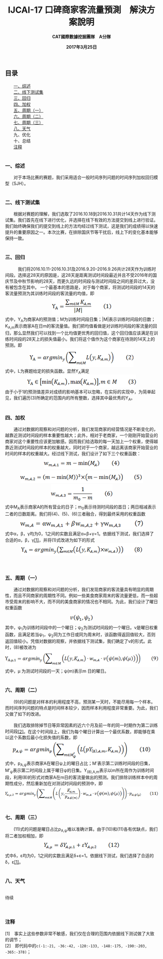 <h1 align="center">IJCAI-17 口碑商家客流量預測&emsp;解決方案說明</h1>
<p align="center"><b>CAT國際數據挖掘團隊&emsp;A分隊</b></p>
<p align="center"><b>2017年3月25日</b></p>
<br />
<h2>目录</h2>
&emsp;&emsp;<a href="#A1">一、综述</a><br />
&emsp;&emsp;<a href="#A2">二、线下测试集</a><br />
&emsp;&emsp;<a href="#A3">三、回归</a><br />
&emsp;&emsp;<a href="#A4">四、加权</a><br />
&emsp;&emsp;<a href="#A5">五、周期（一）</a><br />
&emsp;&emsp;<a href="#A6">六、周期（二）</a><br />
&emsp;&emsp;<a href="#A7">七、周期（三）</a><br />
&emsp;&emsp;<a href="#A8">八、天气</a><br />
&emsp;&emsp;九、优化<br />
&emsp;&emsp;十、总结<br />
&emsp;&emsp;<a href="#A11">注释</a><br />
<a name="A1" />
<br />
<h3>一、综述</h3>
&emsp;&emsp;对于本场比赛的赛题，我们采用适合一般时间序列问题的时间序列加权回归模型（SJH）。<br />
<a name="A2" />
<br />
<h3>二、线下测试集</h3>
&emsp;&emsp;根据对赛题的理解，我们选取了2016.10.18到2016.10.31共计14天作为线下测试集。我们首先在线下进行优化，并选择在线下有效的方法提交到线上进行验证。我们始终确保我们的提交到线上的方法均经过线下测试，这是我们的成绩得以快速提升的重要原因之一。本次比赛，在排除国庆节等干扰后，线上下的变化基本能够保持一致。<br />
<a name="A3" />
<br />
<h3>三、回归<br /></h3>
&emsp;&emsp;　我们将2016.10.11-2016.10.31及2016.9.20-2016.9.26共计28天作为训练时间段。选择这28天的原因是，这28天是距离测试时间段最近并且不受2016年的国庆节及中秋节影响的28天，而更久远的时间段与测试时间段之间的差异过大，没有被包含在其中。
一个最基本的思路是，对于每个商家，将测试时间段的14天的客流量预测为其训练时间段的客流量的均值，即
<div align="center"><img src="PNG/1.PNG" /></div>
式中，Y<sub>A</sub>为商家A的预测值；M为训练时间段日集；|M|表示训练时间段的日数；K<sub>A,m</sub>表示商家A在日m的客流量值。我们把均值看做是对训练时间段的客流量的回归，那么显然我们可以找到一个比均值更优秀的回归值，这个回归值应该满足在训练时间段的28天上的损失值最小。我们将这个值作为这个商家在待测的14天上的预测。即
<div align="center"><img src="PNG/2.PNG" /></div>
式中，L为赛题给定的损失函数。显然Y<sub>A</sub>满足
<div align="center"><img src="PNG/3.PNG" /></div>
由于小于1的预测值差异对成绩的影响基本可以忽略，在实际的实现中，为简单起见，我们遍历(3)所确定的范围内的所有整数，选择其中最优秀的Y<sub>A</sub>。<br />
<a name="A4" />
<br />
<h3>四、加权<br /></h3>
&emsp;&emsp;通过对数据的观察和对问题的分析，我们发现商家的经营情况是不断变化的，越靠近测试时间段的样本重要性越大；此外，相对于老商家，一个刚刚开始营业的商家对这个重要性应该更加敏感。因而我们给选取的每一天加上一个权重，使得越靠近测试时间段的样本的权重越大，同时对于一个商家，越远离该商家开始营业的时间的样本的权重越大。经过线下测试，我们设计了如下三个权重函数：
<div align="center"><img src="PNG/4.PNG" /></div>
<div align="center"><img src="PNG/5.PNG" /></div>
<div align="center"><img src="PNG/6.PNG" /></div>
式中M<sub>A</sub>表示商家A的所有营业的日子；m<sub>0</sub>表示待测时间段的首日；两日相减表示二者的日数距离。我们将(4)、(5)、(6)三者融合，得到最终采用的权重函数
<div align="center"><img src="PNG/7.PNG" /></div>
式中α，β，γ均为0，1之间的实数且满足α+β+γ=1。依据线下测试，我们选择了合适的α，β，γ<sup><a href="#B1">[1]</a></sup>，并将(1)式改进为如下的形式
<div align="center"><img src="PNG/8.PNG" /></div><br />
<a name="A5" />
<br />
<h3>五、周期（一）<br /></h3>
&emsp;&emsp;通过对数据的观察和对问题的分析，我们发现商家的客流量具有明显的周期性，而且不同商家的周期性不同。例如一些美食商家周末的客流量更低，而一些超市受周末的影响不大，而不同的美食商家的情况也不相同。为此，我们设计了曜日权重函数
<div align="center"><img src="PNG/9.PNG" /></div>
其中，ψ<sub>1</sub>为训练时间段中的一个曜日；ψ<sub>2</sub>为测试时间段的一个曜日。v是曜日权重函数，且满足若当ψ<sub>1</sub>，ψ<sub>2</sub>同为工作日或同为周末时，该函数得返回值较大，否则返回值较小。凭借对数据的观察，并依据线下测试集，我们确定了v的形式。此时，(8)被改进为
<div align="center"><img src="PNG/10.PNG" /></div>
式中，μ 为测试时间段的一天；ψ(m)表示m 日的曜日。<br />
<a name="A6" />
<br />
<h3>六、周期（二）<br /></h3>
&emsp;&emsp;(9)的问题是对样本的利用程度不高，预测某一天时，不能尽用每一个样本。而时间序列问题的特点是时间样本较少，因而样本利用程度非常重要。为此，我们又做了如下的改进。<br />
<br />
&emsp;&emsp;我们选取排除掉节日等异常因素的近六个月及前一年的同一时期作为第二训练时间段<sup><a href="#B2">[2]</a></sup>。在这个时间段上，我们为每个曜日计算出一个最优系数，即能够在乘以这个系数后最小化损失值的系数，即
<div align="center"><img src="PNG/11.PNG" /></div>
式中，p<sub>A,ψ</sub>表示商家A在曜日ψ上的曜日占比；M’表示第二训练时间段的日集，M’<sub>ψ</sub>表示第二时间段上属于曜日ψ的日集。Y<sub>(8),A,m</sub>表示以m所在周作为训练时间段，利用(8)的形式对商家A在m日的客流量做出的预测。我们排除训练样本中的周期性成分，然后重新加在对测试时间段的预测中，即
<div align="center"><img src="PNG/12.PNG" /></div>
<a name="A7" />
<br />
<h3>七、周期（三）<br /></h3>
&emsp;&emsp;(11)式的问题是曜日占比p<sub>A,ψ</sub>难以准确计算。由于(10)和(11)各有优缺点，我们将二者加权相加，即
<div align="center"><img src="PNG/13.PNG" /></div>
式中δ，ε均为0，1之间的实数且满足δ+ε=1。依据线下测试，我们选择了合适的δ，ε<sup><a href="#B1">[1]</a></sup>。<br />
<a name="A8" />
<br />
<h3>八、天气<br /></h3>
<br />
待续
<br />
<br />
<a name="A11" />
<br />
<h3>注释</h3>
<a name="B1" />
[1]&emsp;事实上这些参数非常不敏感，我们仅在合理的范围内依据线下测试做了大致的调节；<br />
<a name="B2" />
[2]&emsp;即代码中的<code>c(-1:-21, -36:-42, -120:-133, -148:-175, -190:-203, -365:-378)</code>；<br />
<br />
<br />
<br />
<br />
<br />
<br />
<br />
<br />
<br />
<br />
<br />
<br />
<br />
<br />
<br />
<br />
<br />
<br />
<br />
<br />
<br />
<br />
<br />
<br />
<br />
<br />
<br />
<br />